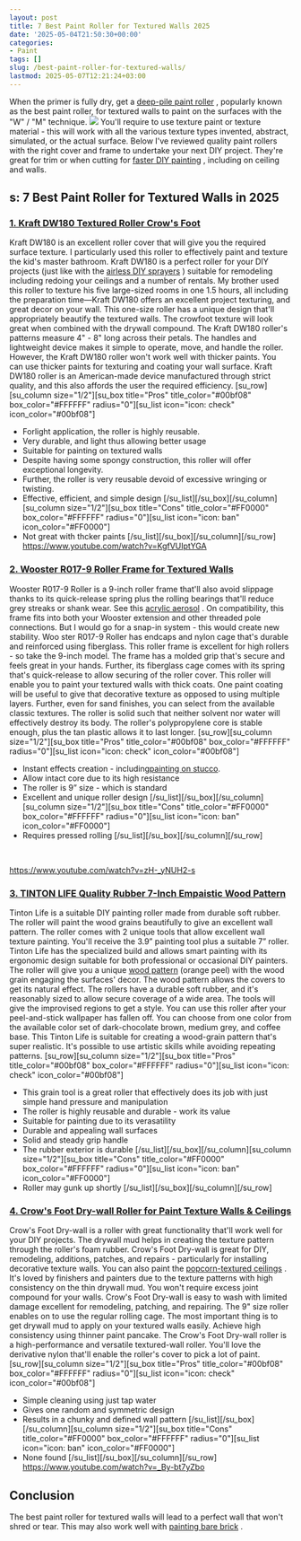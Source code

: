 ```yaml
---
layout: post
title: 7 Best Paint Roller for Textured Walls 2025
date: '2025-05-04T21:50:30+00:00'
categories:
- Paint
tags: []
slug: /best-paint-roller-for-textured-walls/
lastmod: 2025-05-07T12:21:24+03:00
---
```


When the primer is fully dry, get a
[deep-pile paint roller](https://www.pinterest.com/pin/122371314860759495/)
, popularly known as the best paint roller, for textured walls to paint on the surfaces with the "W" / "M" technique.
![](/assets/img/img/)
You'll require to use
texture paint or texture
material - this will work with all the various texture types invented, abstract, simulated, or
the actual surface.
Below I've reviewed quality paint rollers with the right cover and frame to undertake your next DIY project. They're great for trim or when cutting for
[faster DIY painting](https://www.moving.com/tips/how-to-paint-a-room-quickly/)
, including on ceiling and walls.
## s: 7 Best Paint Roller for Textured Walls in 2025
### [1. Kraft DW180 Textured Roller Crow's Foot](https://www.amazon.com/dp/B000PC9K9U/?tag=p-policy-20)
Kraft DW180 is an excellent roller cover that will give you the required surface texture. I particularly used this roller to effectively paint and texture the kid's master bathroom.
[](https://www.amazon.com/dp/B000PC9K9U/?tag=p-policy-20)
[](https://www.amazon.com/dp/B00002N6IZ/?tag=p-policy-20)
[](https://www.amazon.com/dp/B0026SSW8G/?tag=p-policy-20)
[](https://www.amazon.com/dp/B00407NK6A/?tag=p-policy-20)
[](https://www.amazon.com/dp/B06ZYSFWNN/?tag=p-policy-20)
[](https://www.amazon.com/dp/B00004THXG/?tag=p-policy-20)
[](https://www.amazon.com/dp/B075Y87RBX/?tag=p-policy-20)
[](https://www.amazon.com/dp/B008UG7NSS/?tag=p-policy-20)
[](https://www.amazon.com/dp/B00YSK2MVI/?tag=p-policy-20)
[](https://www.amazon.com/dp/B07QC4KGFT/?tag=p-policy-20)
[](https://www.amazon.com/dp/B00MDVLOBS/?tag=p-policy-20)
[](https://www.amazon.com/dp/B00MV8MWEQ/?tag=p-policy-20)
Kraft DW180 is a perfect roller for your DIY projects (just like with the
[airless DIY sprayers](https://pestpolicy.com/best-airless-paint-sprayer-for-diy/)
) suitable for remodeling including redoing your ceilings and a number of rentals.
My brother used this roller to texture his five large-sized rooms in one 1.5 hours, all including the preparation time—Kraft DW180 offers an excellent project texturing, and great decor on your wall.
This one-size roller has a unique design that'll appropriately beautify the textured walls. The crowfoot texture will look great when combined with the drywall compound.
The Kraft DW180 roller's patterns measure 4" - 8" long across their petals. The handles and lightweight device makes it simple to operate, move, and handle the roller.
However, the Kraft DW180 roller won't work well with thicker paints. You can use thicker paints for texturing and coating your wall surface.
Kraft DW180 roller is an American-made device manufactured through strict quality, and this also affords the user the required efficiency.
[su_row][su_column size="1/2"][su_box title="Pros" title_color="#00bf08" box_color="#FFFFFF" radius="0"][su_list
icon="icon: check" icon_color="#00bf08"]
- Forlight application, the roller is highly reusable.
- Very durable, and light thus allowing better usage
- Suitable for painting on textured walls
- Despite having some spongy construction, this roller will offer exceptional longevity.
- Further, the roller is very reusable devoid of excessive wringing or twisting.
- Effective, efficient, and simple design
[/su_list][/su_box][/su_column][su_column size="1/2"][su_box title="Cons" title_color="#FF0000" box_color="#FFFFFF" radius="0"][su_list icon="icon: ban" icon_color="#FF0000"]
- Not great with thcker paints
[/su_list][/su_box][/su_column][/su_row]
https://www.youtube.com/watch?v=KgfVUIptYGA
### [2. Wooster R017-9 Roller Frame for Textured Walls](https://www.amazon.com/dp/B00002N6IZ/?tag=p-policy-20)
Wooster R017-9 Roller is a
9-inch roller frame that'll also avoid slippage thanks to its quick-release spring plus the rolling bearings that'll reduce grey streaks or shank wear. See this
[acrylic aerosol](https://pestpolicy.com/best-acrylic-paint-for-canvas/)
.
[](https://www.amazon.com/dp/B00002N6IZ/?tag=p-policy-20)
[](https://www.amazon.com/dp/B0026SSW8G/?tag=p-policy-20)
[](https://www.amazon.com/dp/B00407NK6A/?tag=p-policy-20)
[](https://www.amazon.com/dp/B06ZYSFWNN/?tag=p-policy-20)
[](https://www.amazon.com/dp/B00004THXG/?tag=p-policy-20)
[](https://www.amazon.com/dp/B075Y87RBX/?tag=p-policy-20)
[](https://www.amazon.com/dp/B008UG7NSS/?tag=p-policy-20)
[](https://www.amazon.com/dp/B00YSK2MVI/?tag=p-policy-20)
[](https://www.amazon.com/dp/B07QC4KGFT/?tag=p-policy-20)
[](https://www.amazon.com/dp/B00MDVLOBS/?tag=p-policy-20)
[](https://www.amazon.com/dp/B00MV8MWEQ/?tag=p-policy-20)
On compatibility, this frame fits into both your
Wooster extension and other
threaded pole connections. But I would go for a snap-in system - this would create new stability.
Woo
ster R017-9 Roller has
endcaps and nylon cage that's durable and reinforced using fiberglass. This roller frame is excellent for high rollers - so take the 9-inch model.
The frame has a molded grip that's secure and feels great in your hands. Further, its fiberglass cage comes with its spring that's quick-release to allow securing of the roller cover.
This roller will enable you to paint your textured walls with thick coats. One paint coating will be useful to give that decorative texture as opposed to using multiple layers.
Further, even for sand finishes, you can select from the available classic textures. The roller is solid such that neither solvent nor water will effectively destroy its body.
The roller's polypropylene core is stable enough, plus the tan plastic allows it to last longer.
[su_row][su_column size="1/2"][su_box title="Pros" title_color="#00bf08" box_color="#FFFFFF" radius="0"][su_list
icon="icon: check" icon_color="#00bf08"]
- Instant effects creation - including[painting on stucco](https://pestpolicy.com/how-to-paint-stucco/).
- Allow intact core due to its high resistance
- The roller is 9” size - which is standard
- Excellent and unique roller design
[/su_list][/su_box][/su_column][su_column size="1/2"][su_box title="Cons" title_color="#FF0000" box_color="#FFFFFF" radius="0"][su_list icon="icon: ban" icon_color="#FF0000"]
- Requires pressed rolling
[/su_list][/su_box][/su_column][/su_row]

 

https://www.youtube.com/watch?v=zH-_yNUH2-s
### [3. TINTON LIFE Quality Rubber 7-Inch Empaistic Wood Pattern](https://www.amazon.com/dp/B01N57UI86/?tag=p-policy-20)
Tinton Life is a suitable
DIY painting roller made from durable soft rubber. The roller will paint the wood grains beautifully to give an excellent wall pattern.
[](https://www.amazon.com/dp/B01N57UI86/?tag=p-policy-20)
[](https://www.amazon.com/dp/B000PC9K9U/?tag=p-policy-20)
[](https://www.amazon.com/dp/B00002N6IZ/?tag=p-policy-20)
[](https://www.amazon.com/dp/B0026SSW8G/?tag=p-policy-20)
[](https://www.amazon.com/dp/B00407NK6A/?tag=p-policy-20)
[](https://www.amazon.com/dp/B06ZYSFWNN/?tag=p-policy-20)
[](https://www.amazon.com/dp/B00004THXG/?tag=p-policy-20)
[](https://www.amazon.com/dp/B075Y87RBX/?tag=p-policy-20)
[](https://www.amazon.com/dp/B008UG7NSS/?tag=p-policy-20)
[](https://www.amazon.com/dp/B00YSK2MVI/?tag=p-policy-20)
[](https://www.amazon.com/dp/B07QC4KGFT/?tag=p-policy-20)
[](https://www.amazon.com/dp/B00MDVLOBS/?tag=p-policy-20)
[](https://www.amazon.com/dp/B00MV8MWEQ/?tag=p-policy-20)
The roller comes with 2 unique tools that allow excellent wall texture painting. You'll receive the 3.9” painting tool plus a suitable 7” roller.
Tinton Life has the specialized build and allows smart painting with its ergonomic design suitable for both professional or occasional DIY painters.
The roller will give you a unique
[wood pattern](https://pestpolicy.com/best-deck-stain-for-pressure-treated-wood/)
(orange peel) with the wood grain engaging the surfaces' decor. The wood pattern allows the covers to get its natural effect.
The rollers have a durable soft rubber, and it's reasonably sized to allow secure coverage of a wide area. The tools will give the improvised regions to get a style.
You can use this roller after your peel-and-stick wallpaper has fallen off. You can choose from one color from the available color set of dark-chocolate brown, medium grey, and coffee base.
This Tinton Life is suitable for creating a wood-grain pattern that's super realistic. It's possible to use artistic skills while avoiding repeating patterns.
[su_row][su_column size="1/2"][su_box title="Pros" title_color="#00bf08" box_color="#FFFFFF" radius="0"][su_list
icon="icon: check" icon_color="#00bf08"]
- This grain tool is a great roller that effectively does its job with just simple hand pressure and manipulation
- The roller is highly reusable and durable - work its value
- Suitable for painting due to its verasatility
- Durable and appealing wall surfaces
- Solid and steady grip handle
- The rubber exterior is durable
[/su_list][/su_box][/su_column][su_column size="1/2"][su_box title="Cons" title_color="#FF0000" box_color="#FFFFFF" radius="0"][su_list icon="icon: ban" icon_color="#FF0000"]
- Roller may gunk up shortly
[/su_list][/su_box][/su_column][/su_row]
### [4. Crow's Foot Dry-wall Roller for Paint Texture Walls & Ceilings](https://www.amazon.com/dp/B0795B44G6/?tag=p-policy-20)
Crow's Foot Dry-wall is a roller with great functionality that'll work well for your DIY projects. The
drywall mud helps in creating the texture pattern through the roller's foam rubber.
[](https://www.amazon.com/dp/B0795B44G6/?tag=p-policy-20)
[](https://www.amazon.com/dp/B01N57UI86/?tag=p-policy-20)
[](https://www.amazon.com/dp/B000PC9K9U/?tag=p-policy-20)
[](https://www.amazon.com/dp/B00002N6IZ/?tag=p-policy-20)
[](https://www.amazon.com/dp/B0026SSW8G/?tag=p-policy-20)
[](https://www.amazon.com/dp/B00407NK6A/?tag=p-policy-20)
[](https://www.amazon.com/dp/B06ZYSFWNN/?tag=p-policy-20)
[](https://www.amazon.com/dp/B00004THXG/?tag=p-policy-20)
[](https://www.amazon.com/dp/B075Y87RBX/?tag=p-policy-20)
[](https://www.amazon.com/dp/B008UG7NSS/?tag=p-policy-20)
[](https://www.amazon.com/dp/B00YSK2MVI/?tag=p-policy-20)
[](https://www.amazon.com/dp/B07QC4KGFT/?tag=p-policy-20)
[](https://www.amazon.com/dp/B00MDVLOBS/?tag=p-policy-20)
[](https://www.amazon.com/dp/B00MV8MWEQ/?tag=p-policy-20)
Crow's Foot Dry-wall is great for
DIY, remodeling, additions, patches, and repairs - particularly for installing
decorative texture walls. You can also paint the
[popcorn-textured ceilings](https://pestpolicy.com/how-to-paint-popcorn-ceiling/)
.
It's loved by
finishers and painters due to the
texture patterns with high
consistency on the thin drywall mud. You won't require excess joint compound for your walls.
Crow's Foot Dry-wall is easy to wash with limited damage excellent for remodeling, patching, and repairing. The 9" size roller enables on to use the regular rolling cage.
The most important thing is to get drywall mud to apply on your textured walls easily. Achieve high consistency using thinner paint pancake.
The Crow's Foot Dry-wall roller is a high-performance and versatile textured-wall roller. You'll love the derivative nylon that'll enable the roller's cover to pick a lot of paint.
[su_row][su_column size="1/2"][su_box title="Pros" title_color="#00bf08" box_color="#FFFFFF" radius="0"][su_list
icon="icon: check" icon_color="#00bf08"]
- Simple cleaning using just tap water
- Gives one random and symmetric design
- Results in a chunky and defined wall pattern
[/su_list][/su_box][/su_column][su_column size="1/2"][su_box title="Cons" title_color="#FF0000" box_color="#FFFFFF" radius="0"][su_list icon="icon: ban" icon_color="#FF0000"]
- None found
[/su_list][/su_box][/su_column][/su_row]
https://www.youtube.com/watch?v=_By-bt7yZbo
## Conclusion
The best paint roller for textured walls will lead to a perfect wall that won't shred or tear. This may also work well with
[painting bare brick](https://pestpolicy.com/how-to-paint-brick/)
.
